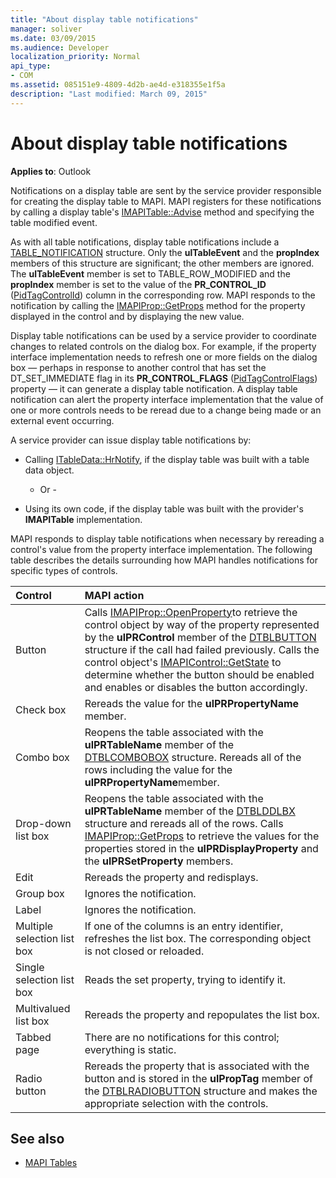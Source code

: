 ```yaml
---
title: "About display table notifications"
manager: soliver
ms.date: 03/09/2015
ms.audience: Developer
localization_priority: Normal
api_type:
- COM
ms.assetid: 085151e9-4809-4d2b-ae4d-e318355e1f5a
description: "Last modified: March 09, 2015"
---
```


# About display table notifications

**Applies to**: Outlook 
  
Notifications on a display table are sent by the service provider responsible for creating the display table to MAPI. MAPI registers for these notifications by calling a display table's [IMAPITable::Advise](imapitable-advise.md) method and specifying the table modified event. 
  
As with all table notifications, display table notifications include a [TABLE_NOTIFICATION](table_notification.md) structure. Only the **ulTableEvent** and the **propIndex** members of this structure are significant; the other members are ignored. The **ulTableEvent** member is set to TABLE_ROW_MODIFIED and the **propIndex** member is set to the value of the **PR_CONTROL_ID** ([PidTagControlId](pidtagcontrolid-canonical-property.md)) column in the corresponding row. MAPI responds to the notification by calling the [IMAPIProp::GetProps](imapiprop-getprops.md) method for the property displayed in the control and by displaying the new value. 
  
Display table notifications can be used by a service provider to coordinate changes to related controls on the dialog box. For example, if the property interface implementation needs to refresh one or more fields on the dialog box — perhaps in response to another control that has set the DT_SET_IMMEDIATE flag in its **PR_CONTROL_FLAGS** ([PidTagControlFlags](pidtagcontrolflags-canonical-property.md)) property — it can generate a display table notification. A display table notification can alert the property interface implementation that the value of one or more controls needs to be reread due to a change being made or an external event occurring. 
  
A service provider can issue display table notifications by:
  
- Calling [ITableData::HrNotify](itabledata-hrnotify.md), if the display table was built with a table data object.
    
    - Or -
    
- Using its own code, if the display table was built with the provider's **IMAPITable** implementation. 
    
MAPI responds to display table notifications when necessary by rereading a control's value from the property interface implementation. The following table describes the details surrounding how MAPI handles notifications for specific types of controls.
  
|**Control**|**MAPI action**|
|:-----|:-----|
|Button  <br/> |Calls [IMAPIProp::OpenProperty](imapiprop-openproperty.md)to retrieve the control object by way of the property represented by the **ulPRControl** member of the [DTBLBUTTON](dtblbutton.md) structure if the call had failed previously. Calls the control object's [IMAPIControl::GetState](imapicontrol-getstate.md) to determine whether the button should be enabled and enables or disables the button accordingly.  <br/> |
|Check box  <br/> |Rereads the value for the **ulPRPropertyName** member.  <br/> |
|Combo box  <br/> |Reopens the table associated with the **ulPRTableName** member of the [DTBLCOMBOBOX](dtblcombobox.md) structure. Rereads all of the rows including the value for the **ulPRPropertyName**member.  <br/> |
|Drop-down list box  <br/> |Reopens the table associated with the **ulPRTableName** member of the [DTBLDDLBX](dtblddlbx.md) structure and rereads all of the rows. Calls [IMAPIProp::GetProps](imapiprop-getprops.md) to retrieve the values for the properties stored in the **ulPRDisplayProperty** and the **ulPRSetProperty** members.  <br/> |
|Edit  <br/> |Rereads the property and redisplays.  <br/> |
|Group box  <br/> |Ignores the notification.  <br/> |
|Label  <br/> |Ignores the notification.  <br/> |
|Multiple selection list box  <br/> |If one of the columns is an entry identifier, refreshes the list box. The corresponding object is not closed or reloaded.  <br/> |
|Single selection list box  <br/> |Reads the set property, trying to identify it.  <br/> |
|Multivalued list box  <br/> |Rereads the property and repopulates the list box.  <br/> |
|Tabbed page  <br/> |There are no notifications for this control; everything is static.  <br/> |
|Radio button  <br/> |Rereads the property that is associated with the button and is stored in the **ulPropTag** member of the [DTBLRADIOBUTTON](dtblradiobutton.md) structure and makes the appropriate selection with the controls.  <br/> |
   
## See also

- [MAPI Tables](mapi-tables.md)

